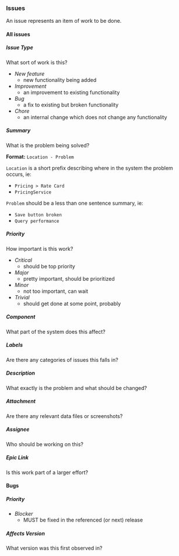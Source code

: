 ### Issues

An issue represents an item of work to be done.

#### All issues

##### Issue Type
What sort of work is this?

- *New feature*
   - new functionality being added
- *Improvement*
   - an improvement to existing functionality
- *Bug*
   - a fix to existing but broken functionality
- *Chore*
   - an internal change which does not change any functionality

##### Summary
What is the problem being solved?

**Format:** `Location - Problem`

`Location` is a short prefix describing where in the system the problem occurs, ie:
   - `Pricing > Rate Card`
   - `PricingService`

`Problem` should be a less than one sentence summary, ie:
   - `Save button broken`
   - `Query performance`

##### Priority
How important is this work?

- *Critical*
   - should be top priority
- *Major*
   - pretty important, should be prioritized
- *Minor*
   - not too important, can wait
- *Trivial*
   - should get done at some point, probably

##### Component
What part of the system does this affect?

##### Labels
Are there any categories of issues this falls in?

##### Description
What exactly is the problem and what should be changed?

##### Attachment
Are there any relevant data files or screenshots?

##### Assignee
Who should be working on this?

##### Epic Link
Is this work part of a larger effort?

#### Bugs

##### Priority

- *Blocker*
   - MUST be fixed in the referenced (or next) release

##### Affects Version
What version was this first observed in?
